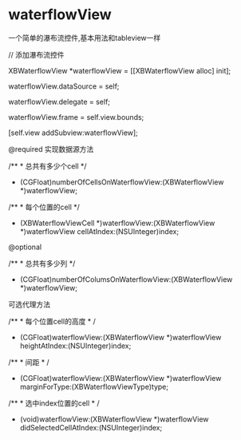 # waterflowView
一个简单的瀑布流控件,基本用法和tableview一样

// 添加瀑布流控件

XBWaterflowView *waterflowView = [[XBWaterflowView alloc] init];

waterflowView.dataSource = self;

waterflowView.delegate = self;

waterflowView.frame = self.view.bounds;

[self.view addSubview:waterflowView];
    
@required 实现数据源方法

/** *  总共有多少个cell */
 
- (CGFloat)numberOfCellsOnWaterflowView:(XBWaterflowView *)waterflowView;

/** *  每个位置的cell */
 
- (XBWaterflowViewCell *)waterflowView:(XBWaterflowView *)waterflowView cellAtIndex:(NSUInteger)index;

@optional

/** *  总共有多少列 */

- (CGFloat)numberOfColumsOnWaterflowView:(XBWaterflowView *)waterflowView;

可选代理方法

/** *  每个位置cell的高度 * /

- (CGFloat)waterflowView:(XBWaterflowView *)waterflowView heightAtIndex:(NSUInteger)index;
 
/** *  间距 * /

- (CGFloat)waterflowView:(XBWaterflowView *)waterflowView marginForType:(XBWaterflowViewType)type;

/** *  选中index位置的cell * /

- (void)waterflowView:(XBWaterflowView *)waterflowView didSelectedCellAtIndex:(NSUInteger)index;
